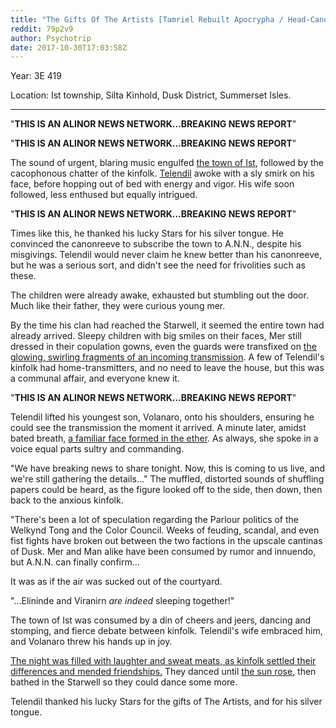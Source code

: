 ```yaml
---
title: "The Gifts Of The Artists [Tamriel Rebuilt Apocrypha / Head-Canon]"
reddit: 79p2v9
author: Psychotrip
date: 2017-10-30T17:03:58Z
---
```


Year: 3E 419

Location: Ist township, Silta Kinhold, Dusk District, Summerset Isles. 

-------------------------------------------------------------------------------

"**THIS IS AN ALINOR NEWS NETWORK...BREAKING NEWS REPORT**"

"**THIS IS AN ALINOR NEWS NETWORK...BREAKING NEWS REPORT**"

The sound of urgent, blaring music engulfed [the town of Ist](http://img1.tuniucdn.com/icons/place_photo/2011-12-101312950766800x600.jpg), followed by the cacophonous chatter of the kinfolk. [Telendil](https://s-media-cache-ak0.pinimg.com/originals/cb/06/9f/cb069f8dda1804e9150102b5b7e372dd.jpg) awoke with a sly smirk on his face, before hopping out of bed with energy and vigor. His wife soon followed, less enthused but equally intrigued. 

"**THIS IS AN ALINOR NEWS NETWORK...BREAKING NEWS REPORT**"

Times like this, he thanked his lucky Stars for his silver tongue. He convinced the canonreeve to subscribe the town to A.N.N., despite his misgivings. Telendil would never claim he knew better than his canonreeve, but he was a serious sort, and didn't see the need for frivolities such as these. 

The children were already awake, exhausted but stumbling out the door. Much like their father, they were curious young mer.

By the time his clan had reached the Starwell, it seemed the entire town had already arrived. Sleepy children with big smiles on their faces, Mer still dressed in their copulation gowns, even the guards were transfixed on [the glowing, swirling fragments of an incoming transmission](https://ak6.picdn.net/shutterstock/videos/22844056/thumb/1.jpg). A few of Telendil's kinfolk had home-transmitters, and no need to leave the house, but this was a communal affair, and everyone knew it. 

"**THIS IS AN ALINOR NEWS NETWORK...BREAKING NEWS REPORT**"

Telendil lifted his youngest son, Volanaro, onto his shoulders, ensuring he could see the transmission the moment it arrived. A minute later, amidst bated breath, [a familiar face formed in the ether](https://www.this-is-cool.co.uk/wp-content/gallery/eye-candy/hollow.jpg). As always, she spoke in a voice equal parts sultry and commanding. 

"We have breaking news to share tonight. Now, this is coming to us live, and we're still gathering the details..." The muffled, distorted sounds of shuffling papers could be heard, as the figure looked off to the side, then down, then back to the anxious kinfolk.

"There's been a lot of speculation regarding the Parlour politics of the Welkynd Tong and the Color Council. Weeks of feuding, scandal, and even fist fights have broken out between the two factions in the upscale cantinas of Dusk. Mer and Man alike have been consumed by rumor and innuendo, but A.N.N. can finally confirm...

It was as if the air was sucked out of the courtyard.

"...Elininde and Viranirn *are indeed* sleeping together!"

The town of Ist was consumed by a din of cheers and jeers, dancing and stomping, and fierce debate between kinfolk. Telendil's wife embraced him, and Volanaro threw his hands up in joy. 

[The night was filled with laughter and sweat meats, as kinfolk settled their differences and mended friendships.](https://www.rockpapershotgun.com/images/15/feb/gw4.jpg) They danced until [the sun rose](http://www.wallpapers13.com/wp-content/uploads/2016/01/Sunset-sea-shore-sea-waves-rocky-mountains-red-sky-dark-cloud-Beautiful-HD-Wallpaper.jpg), then bathed in the Starwell so they could dance some more. 

Telendil thanked his lucky Stars for the gifts of The Artists, and for his silver tongue. 


